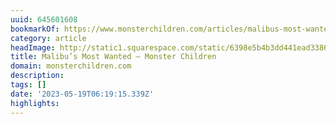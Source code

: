 ```yaml
---
uuid: 645601608
bookmarkOf: https://www.monsterchildren.com/articles/malibus-most-wanted-log-rap
category: article
headImage: http://static1.squarespace.com/static/6398e5b4b3dd441ead33860a/t/645fd33624e9ee4e3ebb1036/1684001600513/ck_uso_0804-5.JPG?format=1500w
title: Malibu’s Most Wanted — Monster Children
domain: monsterchildren.com
description: 
tags: []
date: '2023-05-19T06:19:15.339Z'
highlights: 
---
```



